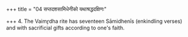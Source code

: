 +++
title = "04 सप्तदशसामिधेनीको यथाश्रद्धदक्षिणः"

+++
4. The Vaimr̥dha rite has seventeen Sāmidhenīs (enkindling verses) and with sacrificial gifts according to one's faith.  
